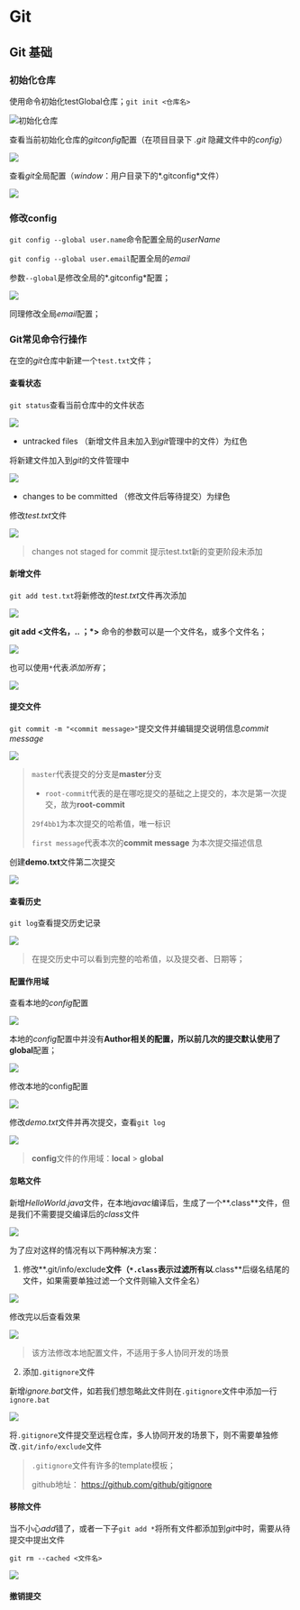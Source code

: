 # Git

## Git 基础

### 初始化仓库

使用命令初始化testGlobal仓库；`git init <仓库名>`

![初始化仓库](images\初始化testGlobal仓库.png)

查看当前初始化仓库的*gitconfig*配置（在项目目录下 *.git* 隐藏文件中的*config*）

![](images\查看testGlobal的gitconfig配置.png)

查看*git*全局配置（*window*：用户目录下的*.gitconfig*文件）

![](images\git的global配置.png)

### 修改config

`git config --global user.name`命令配置全局的*userName*

`git config --global user.email`配置全局的*email*

参数`--global`是修改全局的*.gitconfig*配置；

![](images\修改全局配置userName.png)

同理修改全局*email*配置；

### Git常见命令行操作

在空的*git*仓库中新建一个`test.txt`文件；

#### 查看状态

`git status`查看当前仓库中的文件状态

![](images\查看仓库文件状态.png)

* untracked files （新增文件且未加入到*git*管理中的文件）为红色

将新建文件加入到*git*的文件管理中

![](images\add命令.png)

* changes to be committed （修改文件后等待提交）为绿色

修改*test.txt*文件

![](images\修改test.txt文件.png)

> changes not staged for commit 提示test.txt新的变更阶段未添加

#### 新增文件

`git add test.txt`将新修改的*test.txt*文件再次添加

![](images\test.txt二次添加.png)

**git add <文件名，.. ；*>** 命令的参数可以是一个文件名，或多个文件名；

![](images\add新增多参数.png)

也可以使用`*`代表*添加所有*；

![](images\add新增所有.png)

#### 提交文件

`git commit -m "<commit message>"`提交文件并编辑提交说明信息*commit message*

![](images\第一次提交.png)

> `master`代表提交的分支是**master**分支
>
> * `root-commit`代表的是在哪吃提交的基础之上提交的，本次是第一次提交，故为**root-commit**
>
> `29f4bb1`为本次提交的哈希值，唯一标识
>
> `first message`代表本次的**commit message** 为本次提交描述信息

创建**demo.txt**文件第二次提交

![](images\第二次提交.png)

#### 查看历史

`git log`查看提交历史记录

![](images\查看提交历史.png)

> 在提交历史中可以看到完整的哈希值，以及提交者、日期等；

#### 配置作用域

查看本地的*config*配置

![](images\本地config配置.png)

本地的*config*配置中并没有**Author<email>**相关的配置，所以前几次的提交默认使用了**global**配置；

![](images\git的global配置.png)

修改本地的config配置

![](images\修改本地仓库的config文件.png)

修改*demo.txt*文件并再次提交，查看`git log`

![](images\修改本地config后提交日志.png)

> **config**文件的作用域：**local** > **global**

#### 忽略文件

新增*HelloWorld.java*文件，在本地*javac*编译后，生成了一个**.class**文件，但是我们不需要提交编译后的*class*文件

![](images\HelloWorld文件.png)

为了应对这样的情况有以下两种解决方案：

1. 修改**.git/info/exclude**文件（`*.class`表示过滤所有以**.class**后缀名结尾的文件，如果需要单独过滤一个文件则输入文件全名）

![](images\修改exclude文件.png)

修改完以后查看效果

![](images\修改exclude文件的前后对比.png)

> 该方法修改本地配置文件，不适用于多人协同开发的场景

2. 添加`.gitignore`文件

新增*ignore.bat*文件，如若我们想忽略此文件则在`.gitignore`文件中添加一行`ignore.bat`

![](images\新增ignore.bat文件.png)

将`.gitignore`文件提交至远程仓库，多人协同开发的场景下，则不需要单独修改`.git/info/exclude`文件

> `.gitignore`文件有许多的template模板；
>
> github地址： https://github.com/github/gitignore

#### 移除文件

当不小心*add*错了，或者一下子`git add *`将所有文件都添加到*git*中时，需要从待提交中提出文件

`git rm --cached <文件名>`

![](images\从stage中移除文件.png)

#### 撤销提交

